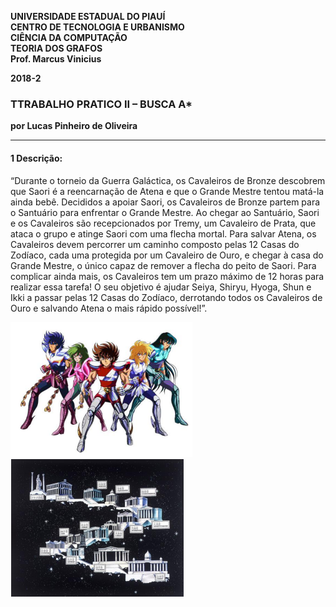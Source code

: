 <dl>
<p><strong>
UNIVERSIDADE ESTADUAL DO PIAUÍ<br>
CENTRO DE TECNOLOGIA E URBANISMO<br>
CIÊNCIA DA COMPUTAÇÃO<br>
TEORIA DOS GRAFOS<br>
Prof. Marcus Vinicius<br>

<p>2018-2</p>
</strong></p>
</dl>

### TTRABALHO PRATICO II – BUSCA A*

**por Lucas Pinheiro de Oliveira**

---

#### 1 Descrição:

“Durante o torneio da Guerra Galáctica, os Cavaleiros de Bronze descobrem que
Saori é a reencarnação de Atena e que o Grande Mestre tentou matá-la ainda bebê.
Decididos a apoiar Saori, os Cavaleiros de Bronze partem para o Santuário para
enfrentar o Grande Mestre.
Ao chegar ao Santuário, Saori e os Cavaleiros são recepcionados por Tremy, um
Cavaleiro de Prata, que ataca o grupo e atinge Saori com uma flecha mortal.
Para salvar Atena, os Cavaleiros devem percorrer um caminho composto pelas 12
Casas do Zodíaco, cada uma protegida por um Cavaleiro de Ouro, e chegar à casa do
Grande Mestre, o único capaz de remover a flecha do peito de Saori. Para complicar
ainda mais, os Cavaleiros tem um prazo máximo de 12 horas para realizar essa tarefa!
O seu objetivo é ajudar Seiya, Shiryu, Hyoga, Shun e Ikki a passar pelas 12 Casas do
Zodíaco, derrotando todos os Cavaleiros de Ouro e salvando Atena o mais rápido
possível!”.

![](cavaleiros/image/figura1.png) ![](cavaleiros/image/figura2.png)